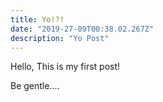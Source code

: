```yaml
---
title: Yo!?!
date: "2019-27-09T00:38.02.267Z"
description: "Yo Post"
---
```


Hello, This is my first post!

Be gentle....